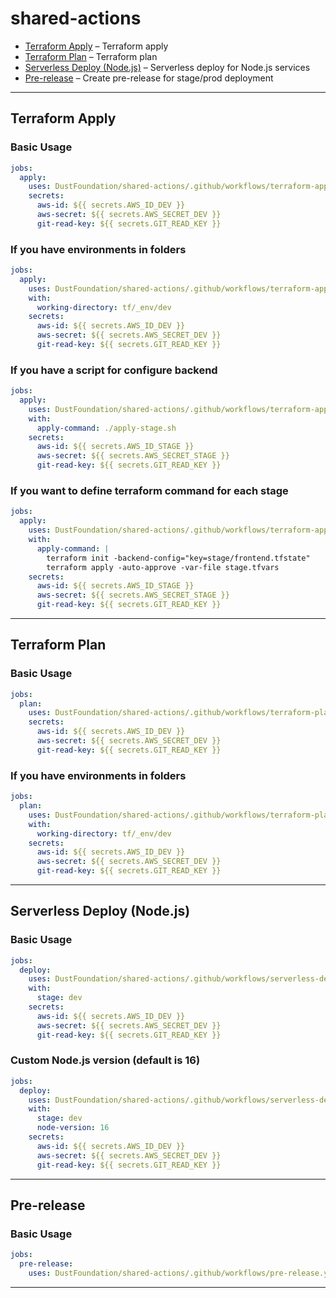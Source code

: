 # shared-actions

- [Terraform Apply](#terraform-apply) – Terraform apply
- [Terraform Plan](#terraform-plan) – Terraform plan
- [Serverless Deploy (Node.js)](#serverless-deploy-nodejs) – Serverless deploy for Node.js services
- [Pre-release](#pre-release) – Create pre-release for stage/prod deployment

---

## Terraform Apply

### Basic Usage

```yaml
jobs:
  apply:
    uses: DustFoundation/shared-actions/.github/workflows/terraform-apply.yml@v0.0.5
    secrets:
      aws-id: ${{ secrets.AWS_ID_DEV }}
      aws-secret: ${{ secrets.AWS_SECRET_DEV }}
      git-read-key: ${{ secrets.GIT_READ_KEY }}
```

### If you have environments in folders

```yaml
jobs:
  apply:
    uses: DustFoundation/shared-actions/.github/workflows/terraform-apply.yml@v0.0.5
    with:
      working-directory: tf/_env/dev
    secrets:
      aws-id: ${{ secrets.AWS_ID_DEV }}
      aws-secret: ${{ secrets.AWS_SECRET_DEV }}
      git-read-key: ${{ secrets.GIT_READ_KEY }}
```

### If you have a script for configure backend

```yaml
jobs:
  apply:
    uses: DustFoundation/shared-actions/.github/workflows/terraform-apply.yml@v0.0.5
    with:
      apply-command: ./apply-stage.sh
    secrets:
      aws-id: ${{ secrets.AWS_ID_STAGE }}
      aws-secret: ${{ secrets.AWS_SECRET_STAGE }}
      git-read-key: ${{ secrets.GIT_READ_KEY }}
```

### If you want to define terraform command for each stage

```yaml
jobs:
  apply:
    uses: DustFoundation/shared-actions/.github/workflows/terraform-apply.yml@v0.0.5
    with:
      apply-command: |
        terraform init -backend-config="key=stage/frontend.tfstate"
        terraform apply -auto-approve -var-file stage.tfvars
    secrets:
      aws-id: ${{ secrets.AWS_ID_STAGE }}
      aws-secret: ${{ secrets.AWS_SECRET_STAGE }}
      git-read-key: ${{ secrets.GIT_READ_KEY }}
```

---

## Terraform Plan

### Basic Usage

```yaml
jobs:
  plan:
    uses: DustFoundation/shared-actions/.github/workflows/terraform-plan.yml@v0.0.5
    secrets:
      aws-id: ${{ secrets.AWS_ID_DEV }}
      aws-secret: ${{ secrets.AWS_SECRET_DEV }}
      git-read-key: ${{ secrets.GIT_READ_KEY }}
```

### If you have environments in folders

```yaml
jobs:
  plan:
    uses: DustFoundation/shared-actions/.github/workflows/terraform-plan.yml@v0.0.5
    with:
      working-directory: tf/_env/dev
    secrets:
      aws-id: ${{ secrets.AWS_ID_DEV }}
      aws-secret: ${{ secrets.AWS_SECRET_DEV }}
      git-read-key: ${{ secrets.GIT_READ_KEY }}
```

---

## Serverless Deploy (Node.js)

### Basic Usage

```yaml
jobs:
  deploy:
    uses: DustFoundation/shared-actions/.github/workflows/serverless-deploy-nodejs.yml@v0.0.5
    with:
      stage: dev
    secrets:
      aws-id: ${{ secrets.AWS_ID_DEV }}
      aws-secret: ${{ secrets.AWS_SECRET_DEV }}
      git-read-key: ${{ secrets.GIT_READ_KEY }}
```

### Custom Node.js version (default is 16)

```yaml
jobs:
  deploy:
    uses: DustFoundation/shared-actions/.github/workflows/serverless-deploy-nodejs.yml@v0.0.5
    with:
      stage: dev
      node-version: 16
    secrets:
      aws-id: ${{ secrets.AWS_ID_DEV }}
      aws-secret: ${{ secrets.AWS_SECRET_DEV }}
      git-read-key: ${{ secrets.GIT_READ_KEY }}
```

---

## Pre-release

### Basic Usage

```yaml
jobs:
  pre-release:
    uses: DustFoundation/shared-actions/.github/workflows/pre-release.yml@v0.0.5
```

---
